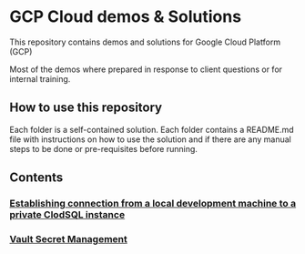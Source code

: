 # GCP Cloud demos & Solutions

This repository contains demos and solutions for Google Cloud Platform (GCP)

Most of the demos where prepared in response to client questions or for internal training.

## How to use this repository

Each folder is a self-contained solution.
Each folder contains a README.md file with instructions on how to use the solution and if there are 
any manual steps to be done or pre-requisites before running.


## Contents

### [Establishing connection from a local development machine to a private ClodSQL instance](iap-cloud-sql/README.md)
### [Vault Secret Management](vault/README.md)